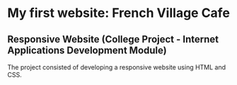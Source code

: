 <h1>My first website: French Village Cafe</h1>

<h2>Responsive Website (College Project - Internet Applications Development Module)</h2>

<p>The project consisted of developing a responsive website using HTML and CSS.<br/>
